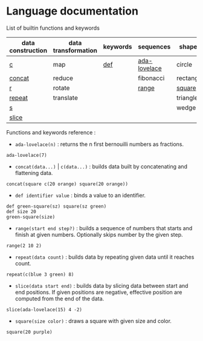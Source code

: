 # Language documentation

List of builtin functions and keywords

| data construction | data transformation | keywords    | sequences            | shapes                  |
|-------------------|---------------------|-------------|----------------------|-------------------------|
| [c](#concat)      | map                 | [def](#def) | [ada-lovelace](#ada) | circle                  |
| [concat](#concat) | reduce              |             | fibonacci            | rectangle               |
| [r](#repeat)      | rotate              |             | [range](#range)      | [square](#square)       |
| [repeat](#repeat) | translate           |             |                      | triangle                |
| [s](#slice)       |                     |             |                      | wedge                   |
| [slice](#slice)   |                     |             |                      |                         |


Functions and keywords reference :

 - <a name="ada"></a> `ada-lovelace(n)` : returns the n first bernouilli numbers as fractions.
```hey
ada-lovelace(7)
```

 - <a name="concat"></a> `concat(data...)` | `c(data...)` : builds data built by concatenating and flattening data.
```hey
concat(square c(20 orange) square(20 orange))
```

 - <a name="def"></a> `def identifier value` : binds a value to an identifier.
```hey
def green-square(sz) square(sz green)
def size 20
green-square(size)
```

 - <a name="range"></a> `range(start end step?)` : builds a sequence of numbers that starts and finish at given numbers.
   Optionally skips number by the given step.
```hey
range(2 10 2)
```

 - <a name="repeat"></a> `repeat(data count)` : builds data by repeating given data until it reaches count.
```hey
repeat(c(blue 3 green) 8)
```

 - <a name="slice"></a> `slice(data start end)` : builds data by slicing data between start and end positions.
   If given positions are negative, effective position are computed from the end of the data.
```hey
slice(ada-lovelace(15) 4 -2)
```

 - <a name="square"></a> `square(size color)` : draws a square with given size and color.
 ```hey
 square(20 purple)
 ```